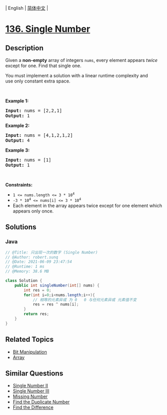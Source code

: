 
| English | [简体中文](README.md) |

# [136. Single Number](https://leetcode.cn//problems/single-number/)

## Description

<p>Given a <strong>non-empty</strong>&nbsp;array of integers <code>nums</code>, every element appears <em>twice</em> except for one. Find that single one.</p>

<p>You must&nbsp;implement a solution with a linear runtime complexity and use&nbsp;only constant&nbsp;extra space.</p>

<p>&nbsp;</p>
<p><strong class="example">Example 1:</strong></p>
<pre><strong>Input:</strong> nums = [2,2,1]
<strong>Output:</strong> 1
</pre><p><strong class="example">Example 2:</strong></p>
<pre><strong>Input:</strong> nums = [4,1,2,1,2]
<strong>Output:</strong> 4
</pre><p><strong class="example">Example 3:</strong></p>
<pre><strong>Input:</strong> nums = [1]
<strong>Output:</strong> 1
</pre>
<p>&nbsp;</p>
<p><strong>Constraints:</strong></p>

<ul>
	<li><code>1 &lt;= nums.length &lt;= 3 * 10<sup>4</sup></code></li>
	<li><code>-3 * 10<sup>4</sup> &lt;= nums[i] &lt;= 3 * 10<sup>4</sup></code></li>
	<li>Each element in the array appears twice except for one element which appears only once.</li>
</ul>


## Solutions


### Java

```Java
// @Title: 只出现一次的数字 (Single Number)
// @Author: robert.sunq
// @Date: 2021-06-09 23:47:54
// @Runtime: 1 ms
// @Memory: 38.6 MB

class Solution {
    public int singleNumber(int[] nums) {
        int res = 0;
        for(int i=0;i<nums.length;i++){
            // 相等的元素异或 为 0   0 与任何元素异或 元素值不变
            res = res ^ nums[i];
        }
        return res;
    }
}
```



## Related Topics

- [Bit Manipulation](https://leetcode.cn//tag/bit-manipulation)
- [Array](https://leetcode.cn//tag/array)

## Similar Questions

- [Single Number II](../single-number-ii/README_EN.md)
- [Single Number III](../single-number-iii/README_EN.md)
- [Missing Number](../missing-number/README_EN.md)
- [Find the Duplicate Number](../find-the-duplicate-number/README_EN.md)
- [Find the Difference](../find-the-difference/README_EN.md)

